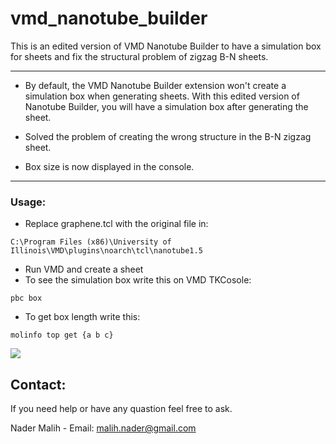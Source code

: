 # vmd_nanotube_builder

This is an edited version of VMD Nanotube Builder to have a simulation box for sheets and fix the structural problem of zigzag B-N sheets.

-------------

- By default, the VMD Nanotube Builder extension won't create a simulation box when generating sheets. With this edited version of Nanotube Builder, you will have a simulation box after generating the sheet.

- Solved the problem of creating the wrong structure in the B-N zigzag sheet.

- Box size is now displayed in the console.

-------------
### Usage:
- Replace graphene.tcl with the original file in:
```
C:\Program Files (x86)\University of Illinois\VMD\plugins\noarch\tcl\nanotube1.5
```
- Run VMD and create a sheet
- To see the simulation box write this on VMD TKCosole:
```
pbc box
```
- To get box length write this:
```
molinfo top get {a b c}
```
![](https://iili.io/HPi6iqF.png)

## Contact:
If you need help or have any quastion feel free to ask.

Nader Malih - Email: malih.nader@gmail.com
